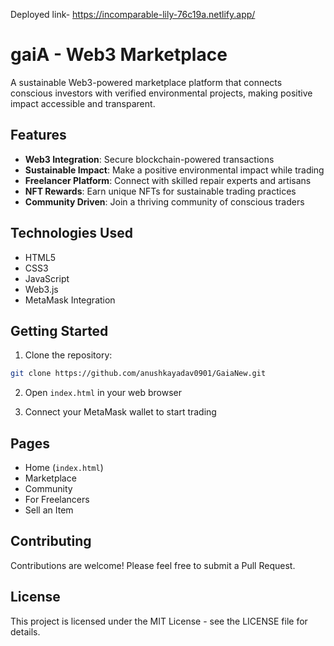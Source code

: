 Deployed link- https://incomparable-lily-76c19a.netlify.app/
# gaiA - Web3 Marketplace

A sustainable Web3-powered marketplace platform that connects conscious investors with verified environmental projects, making positive impact accessible and transparent.

## Features

- **Web3 Integration**: Secure blockchain-powered transactions
- **Sustainable Impact**: Make a positive environmental impact while trading
- **Freelancer Platform**: Connect with skilled repair experts and artisans
- **NFT Rewards**: Earn unique NFTs for sustainable trading practices
- **Community Driven**: Join a thriving community of conscious traders

## Technologies Used

- HTML5
- CSS3
- JavaScript
- Web3.js
- MetaMask Integration

## Getting Started

1. Clone the repository:
```bash
git clone https://github.com/anushkayadav0901/GaiaNew.git
```

2. Open `index.html` in your web browser

3. Connect your MetaMask wallet to start trading

## Pages

- Home (`index.html`)
- Marketplace
- Community
- For Freelancers
- Sell an Item

## Contributing

Contributions are welcome! Please feel free to submit a Pull Request.

## License

This project is licensed under the MIT License - see the LICENSE file for details.
